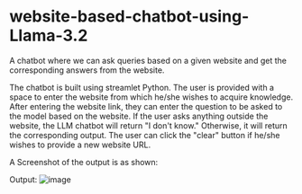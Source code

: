 # website-based-chatbot-using-Llama-3.2
A chatbot where we can ask queries based on a given website and get the corresponding answers from the website. 

The chatbot is built using streamlet Python. 
The user is provided with a space to enter the website from which he/she wishes to acquire knowledge. 
After entering the website link, they can enter the question to be asked to the model based on the website.
If the user asks anything outside the website, the LLM chatbot will return "I don't know." Otherwise, it will return the corresponding output.
The user can click the "clear" button if he/she wishes to provide a new website URL.

A Screenshot of the output is as shown:

Output:
![image](https://github.com/user-attachments/assets/694781f8-96ab-42e6-962c-a4303bcb2321)
